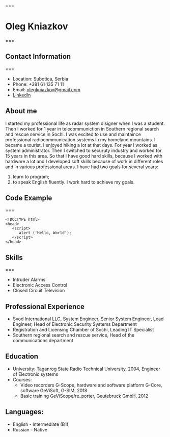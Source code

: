 ===
# Oleg Kniazkov
===
## Contact Information
===
- Location: Subotica, Serbia
- Phone: +381 61 135 71 11
- Email: olegkniazkov@gmail.com
- [LinkedIn](https://www.linkedin.com/in/oleg-kniazkov)
## About me
I started my professional life as radar system disigner when I was a student. Then I worked for 1 year in telecommuniction in Southern regional search and rescue service in Sochi. I was excited to use and maintaince professional radiocommunication systems in my homeland mountains. I became a tourist, I enjoyed hiking a lot at that days.
For year I worked as system administrator. Then I switched to securuty industry and worked for 15 years in this area.
So that I have good hard skills, because I worked with hardware a lot and I developed soft skills because of work in different roles and in various professional areas.
I have had two goals for several years:
 1. learn to program;
 2. to speak English fluently.
I work hard to achieve my goals. 
## Code Example
===
```
<!DOCTYPE html>
<head>
   <script>
      alert ('Hello, World');
   </script>
</head>
```

## Skills
===
- Intruder Alarms
- Electronic Access Control
- Closed Circuit Television
## Professional Experience
- Svod International LLC, System Engineer, Senior System Engineer, Lead Engineer, Head of Electronic Security Systems Department
- Registration and Licensing Chamber of Sochi, Leading IT Specialist
- Southern regional search and rescue service, Head of the communications department
## Education
- University: Taganrog State Radio Technical University, 2004, Engineer of Electronic systems
- Courses:
    - Video recorders G-Scope, hardware and software platform G-Core, software GeViSoft, G-SIM, 2018
    - Basic training GeViScope/re_porter, Geutebruck GmbH, 2012
## Languages:
- English - Intermediate (B1)
- Russian - Native
